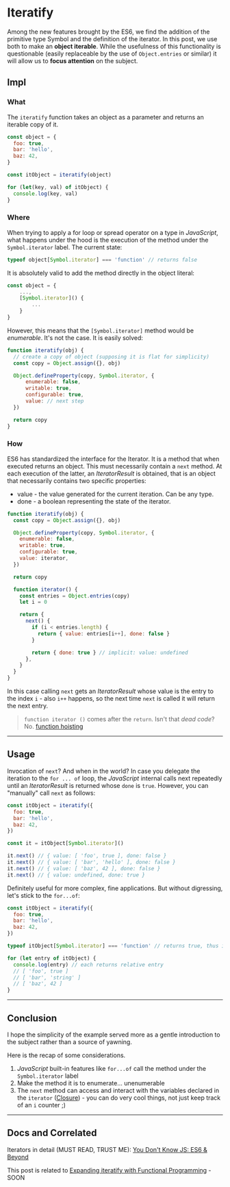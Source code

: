 # Iteratify

Among the new features brought by the ES6, we find the addition of the primitive type Symbol and the definition of the iterator.
In this post, we use both to make an **object iterable**. While the usefulness of this functionality is questionable (easily replaceable by the use of `Object.entries` or similar) it will allow us to **focus attention** on the subject.

## Impl

### What

The `iteratify` function takes an object as a parameter and returns an iterable copy of it.

```js
const object = {
  foo: true,
  bar: 'hello',
  baz: 42,
}

const itObject = iteratify(object)

for (let(key, val) of itObject) {
  console.log(key, val)
}
```

### Where

When trying to apply a for loop or spread operator on a type in _JavaScript_, what happens under the hood is the execution of the method under the `Symbol.iterator` label. The current state:

```js
typeof object[Symbol.iterator] === 'function' // returns false
```

It is absolutely valid to add the method directly in the object literal:

```js
const object = {
    ...,
    [Symbol.iterator]() {
        ...
    }
}
```

However, this means that the `[Symbol.iterator]` method would be _enumerable_. It's not the case. It is easily solved:

```js
function iteratify(obj) {
  // create a copy of object (supposing it is flat for simplicity)
  const copy = Object.assign({}, obj)

  Object.defineProperty(copy, Symbol.iterator, {
      enumerable: false,
      writable: true,
      configurable: true,
      value: // next step
  })

  return copy
}
```

### How

ES6 has standardized the interface for the Iterator. It is a method that when executed returns an object. This must necessarily contain a `next` method. At each execution of the latter, an _IteratorResult_ is obtained, that is an object that necessarily contains two specific properties:

- value - the value generated for the current iteration. Can be any type.
- done - a boolean representing the state of the iterator.

```js
function iteratify(obj) {
  const copy = Object.assign({}, obj)

  Object.defineProperty(copy, Symbol.iterator, {
    enumerable: false,
    writable: true,
    configurable: true,
    value: iterator,
  })

  return copy

  function iterator() {
    const entries = Object.entries(copy)
    let i = 0

    return {
      next() {
        if (i < entries.length) {
          return { value: entries[i++], done: false }
        }

        return { done: true } // implicit: value: undefined
      },
    }
  }
}
```

In this case calling `next` gets an _IteratorResult_ whose value is the entry to the index `i` - also `i++` happens, so the next time `next` is called it will return the next entry.

> `function iterator ()` comes after the `return`. Isn't that _dead code_?
> No. [function hoisting](https://github.com/getify/You-Dont-Know-JS/blob/2nd-ed/scope-closures/ch5.md#hoisting-declaration-vs-expression)

---

## Usage

Invocation of `next`? And when in the world?
In case you delegate the iteration to the `for ... of` loop, the _JavaScript_ internal calls next repeatedly until an _IteratorResult_ is returned whose `done` is `true`. However, you can "manually" call `next` as follows:

```js
const itObject = iteratify({
  foo: true,
  bar: 'hello',
  baz: 42,
})

const it = itObject[Symbol.iterator]()

it.next() // { value: [ 'foo', true ], done: false }
it.next() // { value: [ 'bar', 'hello' ], done: false }
it.next() // { value: [ 'baz', 42 ], done: false }
it.next() // { value: undefined, done: true }
```

Definitely useful for more complex, fine applications. But without digressing, let's stick to the `for...of`:

```js
const itObject = iteratify({
  foo: true,
  bar: 'hello',
  baz: 42,
})

typeof itObject[Symbol.iterator] === 'function' // returns true, thus is iterable

for (let entry of itObject) {
  console.log(entry) // each returns relative entry
  // [ 'foo', true ]
  // [ 'bar', 'string' ]
  // [ 'baz', 42 ]
}
```

---

## Conclusion

I hope the simplicity of the example served more as a gentle introduction to the subject rather than a source of yawning.

Here is the recap of some considerations.

1. _JavaScript_ built-in features like `for...of` call the method under the `Symbol.iterator` label
2. Make the method it is to enumerate... unenumerable
3. The `next` method can access and interact with the variables declared in the `iterator` ([Closure](https://github.com/getify/You-Dont-Know-JS/blob/2nd-ed/scope-closures/README.md)) - you can do very cool things, not just keep track of an `i` counter ;)

---

## Docs and Correlated

Iterators in detail (MUST READ, TRUST ME): [You Don't Know JS: ES6 & Beyond](https://github.com/getify/You-Dont-Know-JS/blob/1st-ed/es6%20%26%20beyond/ch3.md)

This post is related to [Expanding iteratify with Functional Programming](#) - SOON
